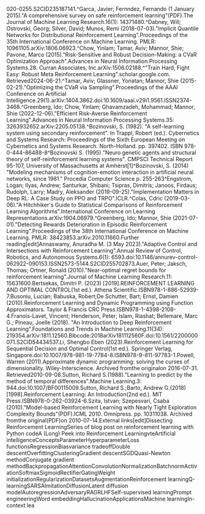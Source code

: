 020-0255.S2CID235187141.^Garca, Javier; Fernndez, Fernando (1 January 2015)."A comprehensive survey on safe reinforcement learning"(PDF).The Journal of Machine Learning Research.16(1): 14371480.^Dabney, Will; Ostrovski, Georg; Silver, David; Munos, Remi (2018-07-03)."Implicit Quantile Networks for Distributional Reinforcement Learning".Proceedings of the 35th International Conference on Machine Learning. PMLR: 10961105.arXiv:1806.06923.^Chow, Yinlam; Tamar, Aviv; Mannor, Shie; Pavone, Marco (2015)."Risk-Sensitive and Robust Decision-Making: a CVaR Optimization Approach".Advances in Neural Information Processing Systems.28. Curran Associates, Inc.arXiv:1506.02188.^"Train Hard, Fight Easy: Robust Meta Reinforcement Learning".scholar.google.com. Retrieved2024-06-21.^Tamar, Aviv; Glassner, Yonatan; Mannor, Shie (2015-02-21)."Optimizing the CVaR via Sampling".Proceedings of the AAAI Conference on Artificial Intelligence.29(1).arXiv:1404.3862.doi:10.1609/aaai.v29i1.9561.ISSN2374-3468.^Greenberg, Ido; Chow, Yinlam; Ghavamzadeh, Mohammad; Mannor, Shie (2022-12-06)."Efficient Risk-Averse Reinforcement Learning".Advances in Neural Information Processing Systems.35: 3263932652.arXiv:2205.05138.^Bozinovski, S. (1982). "A self-learning system using secondary reinforcement". In Trappl, Robert (ed.). Cybernetics and Systems Research: Proceedings of the Sixth European Meeting on Cybernetics and Systems Research. North-Holland. pp. 397402. ISBN 978-0-444-86488-8^Bozinovski S. (1995) "Neuro genetic agents and structural theory of self-reinforcement learning systems". CMPSCI Technical Report 95-107, University of Massachusetts at Amherst[1]^Bozinovski, S. (2014) "Modeling mechanisms of cognition-emotion interaction in artificial neural networks, since 1981." Procedia Computer Science p. 255-263^Engstrom, Logan; Ilyas, Andrew; Santurkar, Shibani; Tsipras, Dimitris; Janoos, Firdaus; Rudolph, Larry; Madry, Aleksander (2019-09-25)."Implementation Matters in Deep RL: A Case Study on PPO and TRPO".ICLR.^Colas, Cdric (2019-03-06)."A Hitchhiker's Guide to Statistical Comparisons of Reinforcement Learning Algorithms".International Conference on Learning Representations.arXiv:1904.06979.^Greenberg, Ido; Mannor, Shie (2021-07-01)."Detecting Rewards Deterioration in Episodic Reinforcement Learning".Proceedings of the 38th International Conference on Machine Learning. PMLR: 38423853.arXiv:2010.11660.Further reading[edit]Annaswamy, Anuradha M. (3 May 2023)."Adaptive Control and Intersections with Reinforcement Learning".Annual Review of Control, Robotics, and Autonomous Systems.6(1): 6593.doi:10.1146/annurev-control-062922-090153.ISSN2573-5144.S2CID255702873.Auer, Peter; Jaksch, Thomas; Ortner, Ronald (2010)."Near-optimal regret bounds for reinforcement learning".Journal of Machine Learning Research.11: 15631600.Bertsekas, Dimitri P. (2023) [2019].REINFORCEMENT LEARNING AND OPTIMAL CONTROL(1st ed.). Athena Scientific.ISBN978-1-886-52939-7.Busoniu, Lucian; Babuska, Robert;De Schutter, Bart; Ernst, Damien (2010).Reinforcement Learning and Dynamic Programming using Function Approximators. Taylor & Francis CRC Press.ISBN978-1-4398-2108-4.Franois-Lavet, Vincent; Henderson, Peter; Islam, Riashat; Bellemare, Marc G.; Pineau, Joelle (2018). "An Introduction to Deep Reinforcement Learning".Foundations and Trends in Machine Learning.11(34): 219354.arXiv:1811.12560.Bibcode:2018arXiv181112560F.doi:10.1561/2200000071.S2CID54434537.Li, Shengbo Eben (2023).Reinforcement Learning for Sequential Decision and Optimal Control(1st ed.). Springer Verlag, Singapore.doi:10.1007/978-981-19-7784-8.ISBN978-9-811-97783-1.Powell, Warren (2011).Approximate dynamic programming: solving the curses of dimensionality. Wiley-Interscience. Archived fromthe originalon 2016-07-31. Retrieved2010-09-08.Sutton, Richard S.(1988)."Learning to predict by the method of temporal differences".Machine Learning.3: 944.doi:10.1007/BF00115009.Sutton, Richard S.;Barto, Andrew G.(2018) [1998].Reinforcement Learning: An Introduction(2nd ed.). MIT Press.ISBN978-0-262-03924-6.Szita, Istvan; Szepesvari, Csaba (2010)."Model-based Reinforcement Learning with Nearly Tight Exploration Complexity Bounds"(PDF).ICML 2010. Omnipress. pp. 10311038. Archived fromthe original(PDF)on 2010-07-14.External links[edit]Dissecting Reinforcement LearningSeries of blog post on reinforcement learning with Python codeA (Long) Peek into Reinforcement LearningvteArtificial intelligenceConceptsParameterHyperparameterLoss functionsRegressionBiasvariance tradeoffDouble descentOverfittingClusteringGradient descentSGDQuasi-Newton methodConjugate gradient methodBackpropagationAttentionConvolutionNormalizationBatchnormActivationSoftmaxSigmoidRectifierGatingWeight initializationRegularizationDatasetsAugmentationReinforcement learningQ-learningSARSAImitationDiffusionLatent diffusion modelAutoregressionAdversaryRAGRLHFSelf-supervised learningPrompt engineeringWord embeddingHallucinationApplicationsMachine learningIn-context lea